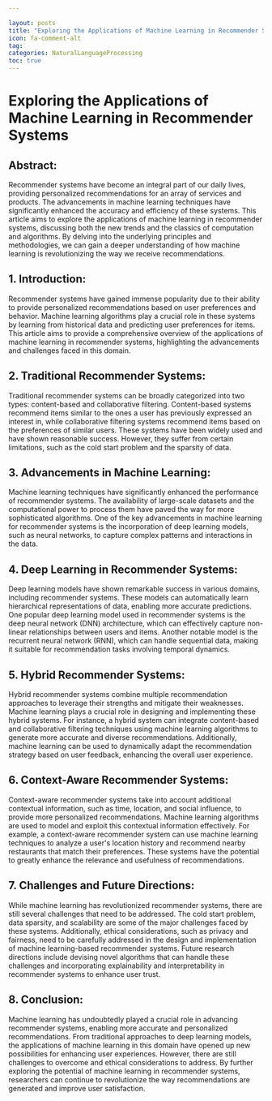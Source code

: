```yaml
---

layout: posts
title: "Exploring the Applications of Machine Learning in Recommender Systems"
icon: fa-comment-alt
tag:      
categories: NaturalLanguageProcessing
toc: true
---
```




# Exploring the Applications of Machine Learning in Recommender Systems

## Abstract:

Recommender systems have become an integral part of our daily lives, providing personalized recommendations for an array of services and products. The advancements in machine learning techniques have significantly enhanced the accuracy and efficiency of these systems. This article aims to explore the applications of machine learning in recommender systems, discussing both the new trends and the classics of computation and algorithms. By delving into the underlying principles and methodologies, we can gain a deeper understanding of how machine learning is revolutionizing the way we receive recommendations.

## 1. Introduction:

Recommender systems have gained immense popularity due to their ability to provide personalized recommendations based on user preferences and behavior. Machine learning algorithms play a crucial role in these systems by learning from historical data and predicting user preferences for items. This article aims to provide a comprehensive overview of the applications of machine learning in recommender systems, highlighting the advancements and challenges faced in this domain.

## 2. Traditional Recommender Systems:

Traditional recommender systems can be broadly categorized into two types: content-based and collaborative filtering. Content-based systems recommend items similar to the ones a user has previously expressed an interest in, while collaborative filtering systems recommend items based on the preferences of similar users. These systems have been widely used and have shown reasonable success. However, they suffer from certain limitations, such as the cold start problem and the sparsity of data.

## 3. Advancements in Machine Learning:

Machine learning techniques have significantly enhanced the performance of recommender systems. The availability of large-scale datasets and the computational power to process them have paved the way for more sophisticated algorithms. One of the key advancements in machine learning for recommender systems is the incorporation of deep learning models, such as neural networks, to capture complex patterns and interactions in the data.

## 4. Deep Learning in Recommender Systems:

Deep learning models have shown remarkable success in various domains, including recommender systems. These models can automatically learn hierarchical representations of data, enabling more accurate predictions. One popular deep learning model used in recommender systems is the deep neural network (DNN) architecture, which can effectively capture non-linear relationships between users and items. Another notable model is the recurrent neural network (RNN), which can handle sequential data, making it suitable for recommendation tasks involving temporal dynamics.

## 5. Hybrid Recommender Systems:

Hybrid recommender systems combine multiple recommendation approaches to leverage their strengths and mitigate their weaknesses. Machine learning plays a crucial role in designing and implementing these hybrid systems. For instance, a hybrid system can integrate content-based and collaborative filtering techniques using machine learning algorithms to generate more accurate and diverse recommendations. Additionally, machine learning can be used to dynamically adapt the recommendation strategy based on user feedback, enhancing the overall user experience.

## 6. Context-Aware Recommender Systems:

Context-aware recommender systems take into account additional contextual information, such as time, location, and social influence, to provide more personalized recommendations. Machine learning algorithms are used to model and exploit this contextual information effectively. For example, a context-aware recommender system can use machine learning techniques to analyze a user's location history and recommend nearby restaurants that match their preferences. These systems have the potential to greatly enhance the relevance and usefulness of recommendations.

## 7. Challenges and Future Directions:

While machine learning has revolutionized recommender systems, there are still several challenges that need to be addressed. The cold start problem, data sparsity, and scalability are some of the major challenges faced by these systems. Additionally, ethical considerations, such as privacy and fairness, need to be carefully addressed in the design and implementation of machine learning-based recommender systems. Future research directions include devising novel algorithms that can handle these challenges and incorporating explainability and interpretability in recommender systems to enhance user trust.

## 8. Conclusion:

Machine learning has undoubtedly played a crucial role in advancing recommender systems, enabling more accurate and personalized recommendations. From traditional approaches to deep learning models, the applications of machine learning in this domain have opened up new possibilities for enhancing user experiences. However, there are still challenges to overcome and ethical considerations to address. By further exploring the potential of machine learning in recommender systems, researchers can continue to revolutionize the way recommendations are generated and improve user satisfaction.
